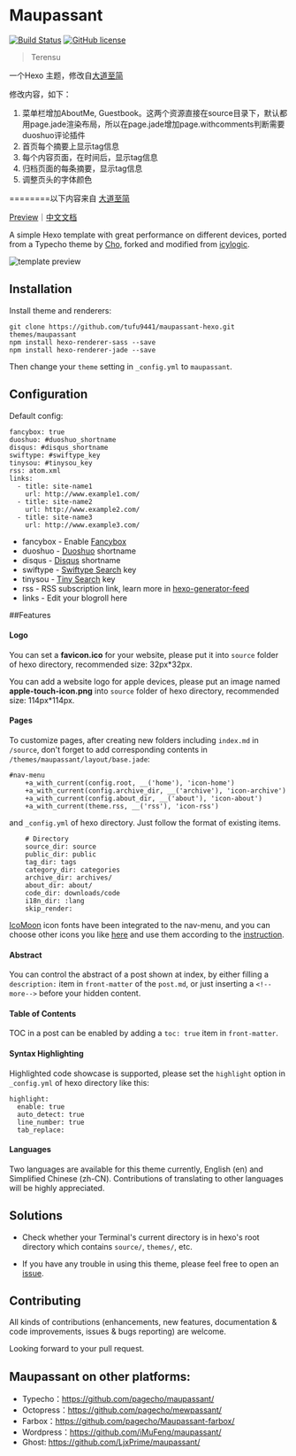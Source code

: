 # Maupassant

[![Build Status](https://travis-ci.org/tufu9441/maupassant-hexo.svg?branch=master)](https://travis-ci.org/tufu9441/maupassant-hexo)   [![GitHub license](https://img.shields.io/badge/license-MIT-blue.svg)](https://github.com/tufu9441/maupassant-hexo/blob/master/LICENSE)

> Terensu

一个Hexo 主题，修改自[大道至简](https://www.haomwei.com/technology/maupassant-hexo.html)

修改内容，如下：

1. 菜单栏增加AboutMe, Guestbook。这两个资源直接在source目录下，默认都用page.jade渲染布局，所以在page.jade增加page.withcomments判断需要duoshuo评论插件
2. 首页每个摘要上显示tag信息
3. 每个内容页面，在时间后，显示tag信息
4. 归档页面的每条摘要，显示tag信息
5. 调整页头的字体颜色


========以下内容来自 [大道至简](https://github.com/tufu9441/maupassant-hexo)

[Preview](https://www.haomwei.com)｜[中文文档](https://www.haomwei.com/technology/maupassant-hexo.html)

A simple Hexo template with great performance on different devices, ported from a Typecho theme by [Cho](https://github.com/pagecho/maupassant/), forked and modified from [icylogic](https://github.com/icylogic/maupassant-hexo/).

![template preview](http://ooo.0o0.ooo/2015/10/24/562b5be12177e.jpg
 "Maupassant template preview")
 
## Installation

Install theme and renderers:

```
git clone https://github.com/tufu9441/maupassant-hexo.git themes/maupassant
npm install hexo-renderer-sass --save
npm install hexo-renderer-jade --save
```

Then change your `theme` setting in `_config.yml` to `maupassant`.

## Configuration
Default config:

```
fancybox: true
duoshuo: #duoshuo_shortname
disqus: #disqus_shortname
swiftype: #swiftype_key
tinysou: #tinysou_key
rss: atom.xml
links:
  - title: site-name1
    url: http://www.example1.com/
  - title: site-name2
    url: http://www.example2.com/
  - title: site-name3
    url: http://www.example3.com/
```
- fancybox - Enable [Fancybox](http://fancyapps.com/fancybox/)
- duoshuo - [Duoshuo](http://duoshuo.com) shortname
- disqus - [Disqus](https://disqus.com) shortname
- swiftype - [Swiftype Search](https://swiftype.com) key 
- tinysou - [Tiny Search](http://tinysou.com) key
- rss - RSS subscription link, learn more in [hexo-generator-feed](https://github.com/hexojs/hexo-generator-feed) 
- links - Edit your blogroll here

##Features
#### Logo
You can set a **favicon.ico** for your website, please put it into  `source` folder of hexo directory, recommended size: 32px*32px.

You can add a website logo for apple devices, please put an image named **apple-touch-icon.png** into `source` folder of hexo directory, recommended size: 114px*114px.

#### Pages
To customize pages, after creating new folders including `index.md` in `/source`, don't forget to add corresponding contents in `/themes/maupassant/layout/base.jade`:

```
#nav-menu
    +a_with_current(config.root, __('home'), 'icon-home')
    +a_with_current(config.archive_dir, __('archive'), 'icon-archive')
    +a_with_current(config.about_dir, __('about'), 'icon-about')
    +a_with_current(theme.rss, __('rss'), 'icon-rss')
```

and `_config.yml` of hexo directory. Just follow the format of existing items.

```
    # Directory
    source_dir: source
    public_dir: public
    tag_dir: tags
    category_dir: categories
    archive_dir: archives/
    about_dir: about/
    code_dir: downloads/code
    i18n_dir: :lang
    skip_render:
```

[IcoMoon](https://icomoon.io) icon fonts have been integrated to the nav-menu, and you can choose other icons you like [here](https://icomoon.io/app/#/select) and use them according to the  [instruction](https://icomoon.io/#docs).

#### Abstract
You can control the abstract of a post shown at index, by either filling a `description:` item in `front-matter` of the `post.md`, or just inserting a `<!--more-->` before your hidden content.

#### Table of Contents
TOC in a post can be enabled by adding a `toc: true` item in `front-matter`.

#### Syntax Highlighting
Highlighted code showcase is supported, please set the `highlight` option in `_config.yml` of hexo directory like this:

```
highlight:
  enable: true
  auto_detect: true
  line_number: true
  tab_replace:
```

#### Languages
Two languages are available for this theme currently, English (en) and Simplified Chinese (zh-CN). Contributions of translating to other languages will be highly appreciated.

## Solutions

- Check whether your Terminal's current directory is in hexo's root directory which contains `source/`, `themes/`, etc.

- If you have any trouble in using this theme, please feel free to open an [issue](https://github.com/tufu9441/maupassant-hexo/issues).

## Contributing
All kinds of contributions (enhancements, new features, documentation & code improvements, issues & bugs reporting) are welcome.

Looking forward to your pull request.

## Maupassant on other platforms:

+ Typecho：https://github.com/pagecho/maupassant/
+ Octopress：https://github.com/pagecho/mewpassant/
+ Farbox：https://github.com/pagecho/Maupassant-farbox/
+ Wordpress：https://github.com/iMuFeng/maupassant/
+ Ghost: https://github.com/LjxPrime/maupassant/
